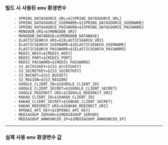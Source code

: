 
### 빌드 시 사용된 env 환경변수

        - SPRING_DATASOURCE_URL=${SPRING_DATASOURCE_URL}
        - SPRING_DATASOURCE_USERNAME=${SPRING_DATASOURCE_USERNAME}
        - SPRING_DATASOURCE_PASSWORD=${SPRING_DATASOURCE_PASSWORD}
        - MONGODB_URI=${MONGODB_URI}
        - MONGODB_DATABASE=${MONGODB_DATABASE}
        - ELASTICSEARCH_URI=${ELASTICSEARCH_URI}
        - ELASTICSEARCH_USERNAME=${ELASTICSEARCH_USERNAME}
        - ELASTICSEARCH_PASSWORD=${ELASTICSEARCH_PASSWORD}
        - REDIS_HOST=${REDIS_HOST}
        - REDIS_PORT=${REDIS_PORT}
        - REDIS_PASSWORD=${REDIS_PASSWORD}
        - S3_ACCESSKEY=${S3_ACCESSKEY}
        - S3_SECRETKEY=${S3_SECRETKEY}
        - S3_BUCKET=${S3_BUCKET}
        - S3_REGION=${S3_REGION}
        - GOOGLE_CLIENT_ID=${GOOGLE_CLIENT_ID}
        - GOOGLE_CLIENT_SECRET=${GOOGLE_CLIENT_SECRET}
        - GOOGLE_REDIRECT_URI=${GOOGLE_REDIRECT_URI}
        - KAKAO_CLIENT_ID=${KAKAO_CLIENT_ID}
        - KAKAO_CLIENT_SECRET=${KAKAO_CLIENT_SECRET}
        - KAKAO_REDIRECT_URI=${KAKAO_REDIRECT_URI}
        - OPENAI_API_KEY=${OPENAI_API_KEY}
        - MEDIASOUP_SERVER=${MEDIASOUP_SERVER}
        - MEDIASOUP_ANNOUNCED_IP=${MEDIASOUP_ANNOUNCED_IP}


---
### 실제 사용 env 환경변수 값
```
```
